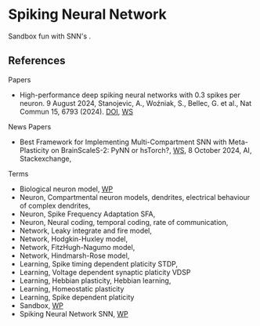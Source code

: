 # Spiking Neural Network

Sandbox fun with SNN's .

## References

Papers
* High-performance deep spiking neural networks with 0.3 spikes per neuron. 9 August 2024, Stanojevic, A., Woźniak, S., Bellec, G. et al., Nat Commun 15, 6793 (2024). [DOI](https://doi.org/10.1038/s41467-024-51110-5), [WS](https://www.nature.com/articles/s41467-024-51110-5)

News Papers
* Best Framework for Implementing Multi-Compartment SNN with Meta-Plasticity on BrainScaleS-2: PyNN or hsTorch?, [WS](https://ai.stackexchange.com/questions/46942/best-framework-for-implementing-multi-compartment-snn-with-meta-plasticity-on-br), 8 October 2024, AI, Stackexchange, 

Terms
* Biological neuron model, [WP](https://en.wikipedia.org/wiki/Biological_neuron_model)
* Neuron, Compartmental neuron models, dendrites, electrical behaviour of complex dendrites,
* Neuron, Spike Frequency Adaptation SFA, 
* Neuron, Neural coding, temporal coding, rate of communication, 
* Network, Leaky integrate and fire model, 
* Network, Hodgkin-Huxley model,
* Network, FitzHugh-Nagumo model, 
* Network, Hindmarsh-Rose model, 
* Learning, Spike timing dependent platicity STDP,
* Learning, Voltage dependent synaptic platicity VDSP
* Learning, Hebbian plasticity, Hebbian learning,
* Learning, Homeostatic plasticity
* Learning, Spike dependent platicity
* Sandbox, [WP](https://en.wikipedia.org/wiki/Sandbox_(software_development))
* Spiking Neural Network SNN, [WP](https://en.wikipedia.org/wiki/Spiking_neural_network)


